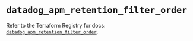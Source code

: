 # `datadog_apm_retention_filter_order`

Refer to the Terraform Registry for docs: [`datadog_apm_retention_filter_order`](https://registry.terraform.io/providers/datadog/datadog/3.78.0/docs/resources/apm_retention_filter_order).
